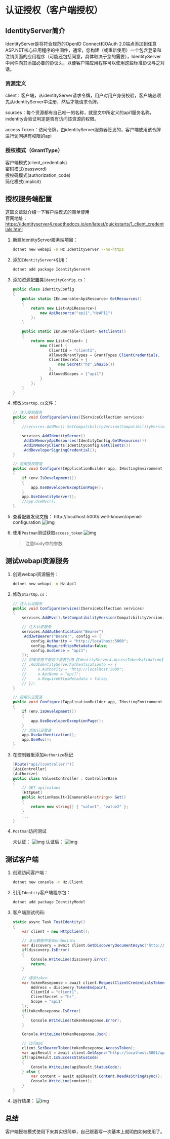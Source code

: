 # 认证授权（客户端授权）

## IdentityServer简介

IdentityServer是将符合规范的OpenID Connect和OAuth 2.0端点添加到任意ASP.NET核心应用程序的中间件，通常，您构建（或重新使用）一个包含登录和注销页面的应用程序（可能还包括同意，具体取决于您的需要），IdentityServer中间件向其添加必要的协议头，以便客户端应用程序可以使用这些标准协议与之对话。

### 资源定义

client：客户端，从identityServer请求令牌，用户对用户身份校验，客户端必须先从identityServer中注册，然后才能请求令牌。
 
sources：每个资源都有自己唯一的名称，就是文中所定义的api1服务名称，indentity会验证判定是否有访问该资源的权限。

access Token：访问令牌，由identityServer服务器签发的，客户端使用该令牌进行访问拥有权限的api

### 授权模式（GrantType）

客户端模式(client_credentials)  
密码模式(password)  
授权码模式(authorization_code)  
简化模式(implicit)

## 授权服务端配置

这篇文章就介绍一下客户端模式的简单使用  
官网地址：https://identityserver4.readthedocs.io/en/latest/quickstarts/1_client_credentials.html

1. 新建IdentityServer服务端项目：
    ```bash
    dotnet new webapi -n Hz.IdentityServer --no-https
    ```
1. 添加`IdentityServer4`引用：
    ```bash
    dotnet add package IdentityServer4
    ```
1. 添加资源配置类`IdentityConfig.cs`：
    ```csharp
    public class IdentityConfig
    {
        public static IEnumerable<ApiResource> GetResources()
        {
            return new List<ApiResource>{
                new ApiResource("api1","HzAPI1")
            };
        }

        public static IEnumerable<Client> GetClients()
        {
            return new List<Client> {
                new Client {
                    ClientId = "client1",
                    AllowedGrantTypes = GrantTypes.ClientCredentials,
                    ClientSecrets = {
                        new Secret("hz".Sha256())
                    },
                    AllowedScopes = {"api1"}
                }
            };
        }
    }
    ```

1. 修改`StartUp.cs`文件：
    ```csharp
    // 注入授权服务
    public void ConfigureServices(IServiceCollection services)
    {
        //services.AddMvc().SetCompatibilityVersion(CompatibilityVersion.Version_2_2);

        services.AddIdentityServer()
        .AddInMemoryApiResources(IdentityConfig.GetResources())
        .AddInMemoryClients(IdentityConfig.GetClients())
        .AddDeveloperSigningCredential();
    }

    // 启用授权管道
    public void Configure(IApplicationBuilder app, IHostingEnvironment env)
    {
        if (env.IsDevelopment())
        {
            app.UseDeveloperExceptionPage();
        }
        app.UseIdentityServer();
        //app.UseMvc();
    }
    ```
1. 查看配置发现文档： http://localhost:5000/.well-known/openid-configuration
    ![img](./img/client/1.png)
1. 使用`Postman`测试获取`access_token`
    ![img](./img/client/2.png)
    > 注意body中的参数

## 测试webapi资源服务

1. 创建webapi资源服务：
    ```bash
    dotnet new webapi -n Hz.Api1
    ```
1. 修改`StartUp.cs`：
    ```csharp
    // 注入认证服务
    public void ConfigureServices(IServiceCollection services)
    {
        services.AddMvc().SetCompatibilityVersion(CompatibilityVersion.Version_2_2);

        // 注入认证服务
        services.AddAuthentication("Bearer")
        .AddJwtBearer("Bearer", config => {
            config.Authority = "http://localhost:5000";
            config.RequireHttpsMetadata=false;
            config.Audience = "api1";
        });
        // 如果使用下面这个需要引用【IdentityServer4.AccessTokenValidation】
        // .AddIdentityServerAuthentication(o => {
        //     o.Authority = "http://localhost:5000";
        //     o.ApiName = "api1";
        //     o.RequireHttpsMetadata = false;
        // });
    }
    
    // 启用认证管道
    public void Configure(IApplicationBuilder app, IHostingEnvironment env)
    {
        if (env.IsDevelopment())
        {
            app.UseDeveloperExceptionPage();
        }
        // 添加认证管道
        app.UseAuthentication();
        app.UseMvc();
    }
    ```
1. 在控制器里添加`Authorize`标记
    ```csharp
    [Route("api/[controller]")]
    [ApiController]
    [Authorize]
    public class ValuesController : ControllerBase
    {
        // GET api/values
        [HttpGet]
        public ActionResult<IEnumerable<string>> Get()
        {
            return new string[] { "value1", "value2" };
        }
        ...
    }
    ```
1. `Postman`访问测试
    
    未认证：
    ![img](./img/client/3.png)
    认证后：
    ![img](./img/client/4.png)

## 测试客户端

1. 创建访问客户端：
    ```bash
    dotnet new console -n Hz.Client
    ```
1. 引用`Identity`客户端程序包：
    ```bash
    dotnet add package IdentityModel
    ```
1. 客户端测试代码:
    ```csharp
    static async Task TestIdentity()
    {
        var client = new HttpClient();

        // 从元数据中发现endpoints
        var discovery = await client.GetDiscoveryDocumentAsync("http://localhost:5000");
        if(discovery.IsError)
        {
            Console.WriteLine(discovery.Error);
            return;
        }

        // 请求token            
        var tokenReseponse = await client.RequestClientCredentialsTokenAsync(new ClientCredentialsTokenRequest{
            Address = discovery.TokenEndpoint,
            ClientId = "client1",
            ClientSecret = "hz",
            Scope = "api1"
        });
        if(tokenReseponse.IsError)
        {
            Console.WriteLine(tokenReseponse.Error);
        }

        Console.WriteLine(tokenReseponse.Json);

        // 访问api
        client.SetBearerToken(tokenReseponse.AccessToken);
        var apiResult = await client.GetAsync("http://localhost:5001/api/values");
        if(!apiResult.IsSuccessStatusCode)
        {
            Console.WriteLine(apiResult.StatusCode);
        } else {
            var content = await apiResult.Content.ReadAsStringAsync();
            Console.WriteLine(content);
        }
    } 
    ```
1. 运行结果：
    ![img](./img/client/5.png)

## 总结

客户端授权模式使用下来其实很简单，自己跟着写一次基本上就明白如何使用了。  